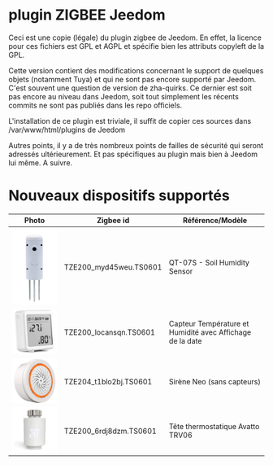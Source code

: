 # plugin ZIGBEE Jeedom

Ceci est une copie (légale) du plugin zigbee de Jeedom.
En effet, la licence pour ces fichiers est GPL et AGPL et spécifie bien les attributs copyleft de la GPL.

Cette version contient des modifications concernant le support de quelques objets (notamment Tuya) et qui ne sont pas
encore supporté par Jeedom. C'est souvent une question de version de zha-quirks. Ce dernier est soit pas encore au niveau dans
Jeedom, soit tout simplement les récents commits ne sont pas publiés dans les repo officiels.

L'installation de ce plugin est triviale, il suffit de copier ces sources dans /var/www/html/plugins de Jeedom

Autres points, il y a de très nombreux points de failles de sécurité qui seront adressés ultérieurement. Et pas spécifiques au plugin mais bien à Jeedom lui même. A suivre.

# Nouveaux dispositifs supportés

|Photo |Zigbee id | Référence/Modèle|
|------|----------|-----------------|
|![TZE200_myd45weu.TS0601](https://raw.githubusercontent.com/OliverSwift/plugin-zigbee/master/core/config/devices/tuya/TZE200_myd45weu.TS0601.png)|TZE200_myd45weu.TS0601|QT-07S - Soil Humidity Sensor|
|![TZE200_locansqn.TS0601](https://raw.githubusercontent.com/OliverSwift/plugin-zigbee/master/core/config/devices/tuya/TZE200_locansqn.TS0601.png)|TZE200_locansqn.TS0601|Capteur Température et Humidité avec Affichage de la date|
|![TZE204_t1blo2bj.TS0601](https://raw.githubusercontent.com/OliverSwift/plugin-zigbee/master/core/config/devices/tuya/TZE204_t1blo2bj.TS0601.png)|TZE204_t1blo2bj.TS0601|Sirène Neo (sans capteurs)|
|![TZE200_6rdj8dzm.TS0601](https://raw.githubusercontent.com/OliverSwift/plugin-zigbee/master/core/config/devices/tuya/TZE200_6rdj8dzm.TS0601.png)|TZE200_6rdj8dzm.TS0601|Tête thermostatique Avatto TRV06|

